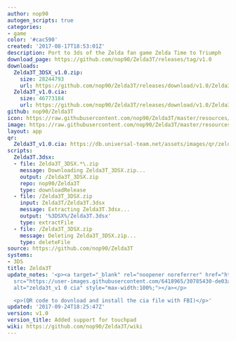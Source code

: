 ```yaml
---
author: nop90
autogen_scripts: true
categories:
- game
color: '#cac590'
created: '2017-08-17T18:53:01Z'
description: Port to 3ds of the Zelda fan game Zelda Time to Triumph
download_page: https://github.com/nop90/Zelda3T/releases/tag/v1.0
downloads:
  Zelda3T_3DSX_v1.0.zip:
    size: 28244793
    url: https://github.com/nop90/Zelda3T/releases/download/v1.0/Zelda3T_3DSX_v1.0.zip
  Zelda3T_v1.0.cia:
    size: 46773184
    url: https://github.com/nop90/Zelda3T/releases/download/v1.0/Zelda3T_v1.0.cia
github: nop90/Zelda3T
icon: https://raw.githubusercontent.com/nop90/Zelda3T/master/resources/icon.png
image: https://raw.githubusercontent.com/nop90/Zelda3T/master/resources/banner.png
layout: app
qr:
  Zelda3T_v1.0.cia: https://db.universal-team.net/assets/images/qr/zelda3t_v1.0.cia.png
scripts:
  Zelda3T.3dsx:
  - file: Zelda3T_3DSX.*\.zip
    message: Downloading Zelda3T_3DSX.zip...
    output: /Zelda3T_3DSX.zip
    repo: nop90/Zelda3T
    type: downloadRelease
  - file: /Zelda3T_3DSX.zip
    input: Zelda3T/Zelda3T.3dsx
    message: Extracting Zelda3T.3dsx...
    output: '%3DSX%/Zelda3T.3dsx'
    type: extractFile
  - file: /Zelda3T_3DSX.zip
    message: Deleting Zelda3T_3DSX.zip...
    type: deleteFile
source: https://github.com/nop90/Zelda3T
systems:
- 3DS
title: Zelda3T
update_notes: '<p><a target="_blank" rel="noopener noreferrer" href="https://user-images.githubusercontent.com/6418965/30785430-de03a4ba-a166-11e7-8ee4-c1a70f39968c.jpg"><img
  src="https://user-images.githubusercontent.com/6418965/30785430-de03a4ba-a166-11e7-8ee4-c1a70f39968c.jpg"
  alt="zelda3t_v1 0 cia" style="max-width:100%;"></a></p>

  <p>(QR code to dovnload and install the cia file with FBI)</p>'
updated: '2017-09-24T18:25:47Z'
version: v1.0
version_title: Added support for touchpad
wiki: https://github.com/nop90/Zelda3T/wiki
---
```

